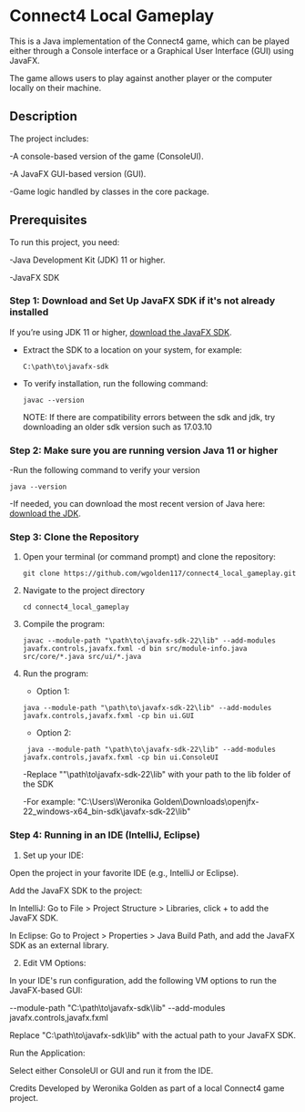 # Connect4 Local Gameplay

This is a Java implementation of the Connect4 game, which can be played either through a Console interface or a Graphical User Interface (GUI) using JavaFX. 

The game allows users to play against another player or the computer locally on their machine.

## Description
The project includes:

-A console-based version of the game (ConsoleUI).

-A JavaFX GUI-based version (GUI).

-Game logic handled by classes in the core package.

## Prerequisites
To run this project, you need:

-Java Development Kit (JDK) 11 or higher.

-JavaFX SDK

### Step 1: Download and Set Up JavaFX SDK if it's not already installed

If you’re using JDK 11 or higher, [download the JavaFX SDK](https://gluonhq.com/products/javafx/).

- Extract the SDK to a location on your system, for example:
    ```
    C:\path\to\javafx-sdk
    ```
- To verify installation, run the following command:
  ```
  javac --version
  ```
  NOTE: If there are compatibility errors between the sdk and jdk, try downloading an older sdk version such as 17.03.10
  
### Step 2: Make sure you are running version Java 11 or higher

-Run the following command to verify your version
```
java --version
```
-If needed, you can download the most recent version of Java here: [download the JDK](https://www.oracle.com/java/technologies/downloads/#jdk23-linux).

### Step 3: Clone the Repository
1. Open your terminal (or command prompt) and clone the repository:
   ```
   git clone https://github.com/wgolden117/connect4_local_gameplay.git
   ```
2. Navigate to the project directory
   ```
   cd connect4_local_gameplay
   ```
3. Compile the program:
   ```
   javac --module-path "\path\to\javafx-sdk-22\lib" --add-modules javafx.controls,javafx.fxml -d bin src/module-info.java src/core/*.java src/ui/*.java
   ```

4. Run the program:
   - Option 1:
    ```
    java --module-path "\path\to\javafx-sdk-22\lib" --add-modules javafx.controls,javafx.fxml -cp bin ui.GUI
    ```

   - Option 2:
    ```
     java --module-path "\path\to\javafx-sdk-22\lib" --add-modules javafx.controls,javafx.fxml -cp bin ui.ConsoleUI
    ```

   -Replace ""\path\to\javafx-sdk-22\lib" with your path to the lib folder of the SDK
   
   -For example: "C:\Users\Weronika Golden\Downloads\openjfx-22_windows-x64_bin-sdk\javafx-sdk-22\lib"

### Step 4: Running in an IDE (IntelliJ, Eclipse)
1. Set up your IDE:

  Open the project in your favorite IDE (e.g., IntelliJ or Eclipse).

   Add the JavaFX SDK to the project:

   In IntelliJ: Go to File > Project Structure > Libraries, click + to add the JavaFX SDK.

   In Eclipse: Go to Project > Properties > Java Build Path, and add the JavaFX SDK as an external library.

2. Edit VM Options:

  In your IDE's run configuration, add the following VM options to run the JavaFX-based GUI:

   --module-path "C:\path\to\javafx-sdk\lib" --add-modules javafx.controls,javafx.fxml

   Replace "C:\path\to\javafx-sdk\lib" with the actual path to your JavaFX SDK.
 
   Run the Application:

   Select either ConsoleUI or GUI and run it from the IDE.

Credits
Developed by Weronika Golden as part of a local Connect4 game project.
